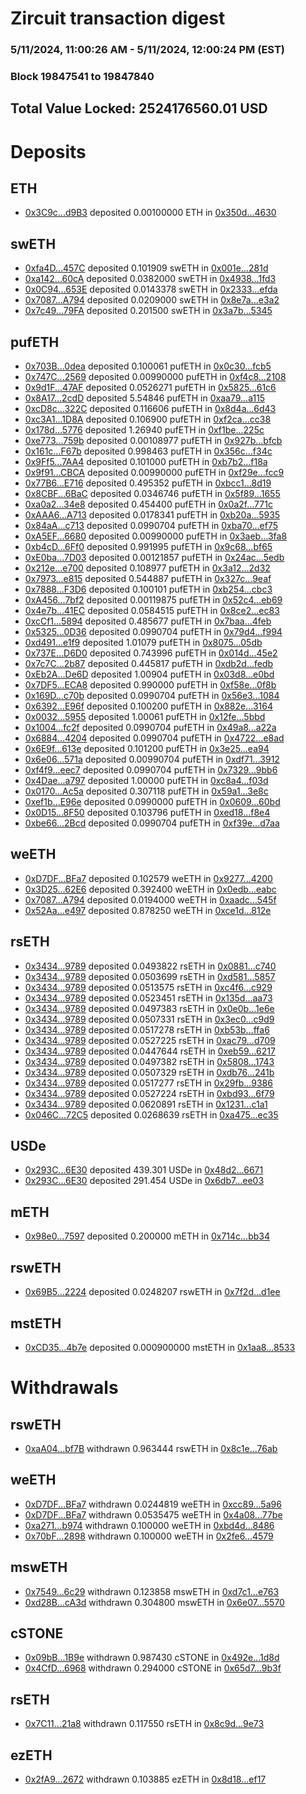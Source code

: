# Zircuit transaction digest
### 5/11/2024, 11:00:26 AM - 5/11/2024, 12:00:24 PM (EST)
### Block 19847541 to 19847840

## Total Value Locked: 2524176560.01 USD

# Deposits
## ETH
- [0x3C9c...d9B3](https://etherscan.io/address/0x3C9c932729BB52984eBDdE2c68B1504A4325d9B3) deposited 0.00100000 ETH in [0x350d...4630](https://etherscan.io/tx/0x3C9c932729BB52984eBDdE2c68B1504A4325d9B3)
## swETH
- [0xfa4D...457C](https://etherscan.io/address/0xfa4D75FfdA10023859391BE7D671aD383e46457C) deposited 0.101909 swETH in [0x001e...281d](https://etherscan.io/tx/0xfa4D75FfdA10023859391BE7D671aD383e46457C)
- [0xa142...60cA](https://etherscan.io/address/0xa142E691ABF2116Bb3E0E402a8F542Df30C760cA) deposited 0.0382000 swETH in [0x4938...1fd3](https://etherscan.io/tx/0xa142E691ABF2116Bb3E0E402a8F542Df30C760cA)
- [0x0C94...653E](https://etherscan.io/address/0x0C94b3dD3afFB8d6bE1beA251c9BdA083a39653E) deposited 0.0143378 swETH in [0x2333...efda](https://etherscan.io/tx/0x0C94b3dD3afFB8d6bE1beA251c9BdA083a39653E)
- [0x7087...A794](https://etherscan.io/address/0x70872deF6eABB2C1C26C109b2b88a7fCABfDA794) deposited 0.0209000 swETH in [0x8e7a...e3a2](https://etherscan.io/tx/0x70872deF6eABB2C1C26C109b2b88a7fCABfDA794)
- [0x7c49...79FA](https://etherscan.io/address/0x7c497D7B4eF7Ae2A635B3DaAa65fcD82DD4079FA) deposited 0.201500 swETH in [0x3a7b...5345](https://etherscan.io/tx/0x7c497D7B4eF7Ae2A635B3DaAa65fcD82DD4079FA)
## pufETH
- [0x703B...0dea](https://etherscan.io/address/0x703B463b159890c4CDc86fD2ffBfC82e50650dea) deposited 0.100061 pufETH in [0x0c30...fcb5](https://etherscan.io/tx/0x703B463b159890c4CDc86fD2ffBfC82e50650dea)
- [0x747C...2569](https://etherscan.io/address/0x747C64666561672Ab21B333Fa48324cC43022569) deposited 0.00990000 pufETH in [0xf4c8...2108](https://etherscan.io/tx/0x747C64666561672Ab21B333Fa48324cC43022569)
- [0x9d1F...47AF](https://etherscan.io/address/0x9d1F6956C4B2bfdE9b3384EA7Bb1CA8465B647AF) deposited 0.0526271 pufETH in [0x5825...61c6](https://etherscan.io/tx/0x9d1F6956C4B2bfdE9b3384EA7Bb1CA8465B647AF)
- [0x8A17...2cdD](https://etherscan.io/address/0x8A174a599edB5c7027C379b309e77CCC64512cdD) deposited 5.54846 pufETH in [0xaa79...a115](https://etherscan.io/tx/0x8A174a599edB5c7027C379b309e77CCC64512cdD)
- [0xcD8c...322C](https://etherscan.io/address/0xcD8c4106fF54e8aD03F6E3DFC0feE679ac17322C) deposited 0.116606 pufETH in [0x8d4a...6d43](https://etherscan.io/tx/0xcD8c4106fF54e8aD03F6E3DFC0feE679ac17322C)
- [0xc3A1...1D8A](https://etherscan.io/address/0xc3A16B76C0Ed1b3873F8133c0853C07BC2Ff1D8A) deposited 0.106900 pufETH in [0xf2ca...cc38](https://etherscan.io/tx/0xc3A16B76C0Ed1b3873F8133c0853C07BC2Ff1D8A)
- [0x178d...5776](https://etherscan.io/address/0x178dbE4d33eF4D6aA79FF9FE0347FBF5CE845776) deposited 1.26940 pufETH in [0xf1be...225c](https://etherscan.io/tx/0x178dbE4d33eF4D6aA79FF9FE0347FBF5CE845776)
- [0xe773...759b](https://etherscan.io/address/0xe7734be80DE42F811f0c1A5Aa3bd87e2d9f0759b) deposited 0.00108977 pufETH in [0x927b...bfcb](https://etherscan.io/tx/0xe7734be80DE42F811f0c1A5Aa3bd87e2d9f0759b)
- [0x161c...F67b](https://etherscan.io/address/0x161cf4824FF2157af188e414B6A29832FAd2F67b) deposited 0.998463 pufETH in [0x356c...f34c](https://etherscan.io/tx/0x161cf4824FF2157af188e414B6A29832FAd2F67b)
- [0x9Ff5...7AA4](https://etherscan.io/address/0x9Ff5cFeFe1650209a783B9cF6949dCd23fc47AA4) deposited 0.101000 pufETH in [0xb7b2...f18a](https://etherscan.io/tx/0x9Ff5cFeFe1650209a783B9cF6949dCd23fc47AA4)
- [0x9f91...CBCA](https://etherscan.io/address/0x9f91248923a86ecEE527352755D44a866435CBCA) deposited 0.00990000 pufETH in [0xf29e...fcc9](https://etherscan.io/tx/0x9f91248923a86ecEE527352755D44a866435CBCA)
- [0x77B6...E716](https://etherscan.io/address/0x77B6504f06B0754cc0Df1Ee1aA2bf933ecd8E716) deposited 0.495352 pufETH in [0xbcc1...8d19](https://etherscan.io/tx/0x77B6504f06B0754cc0Df1Ee1aA2bf933ecd8E716)
- [0x8CBF...6BaC](https://etherscan.io/address/0x8CBF61d50FbfE8224fE53166AFa216D39BD56BaC) deposited 0.0346746 pufETH in [0x5f89...1655](https://etherscan.io/tx/0x8CBF61d50FbfE8224fE53166AFa216D39BD56BaC)
- [0xa0a2...34e8](https://etherscan.io/address/0xa0a26992A694617Bb577a567ecc327586eC034e8) deposited 0.454400 pufETH in [0x0a2f...771c](https://etherscan.io/tx/0xa0a26992A694617Bb577a567ecc327586eC034e8)
- [0xAAA6...A713](https://etherscan.io/address/0xAAA6193cA40D635C466A69Fc972dee098F2bA713) deposited 0.0178341 pufETH in [0xb20a...5935](https://etherscan.io/tx/0xAAA6193cA40D635C466A69Fc972dee098F2bA713)
- [0x84aA...c713](https://etherscan.io/address/0x84aA8C24333C20ba3F309B731Ef57266b51ec713) deposited 0.0990704 pufETH in [0xba70...ef75](https://etherscan.io/tx/0x84aA8C24333C20ba3F309B731Ef57266b51ec713)
- [0xA5EF...6680](https://etherscan.io/address/0xA5EFb7F797dc9648e159e575d626E9Ee53756680) deposited 0.00990000 pufETH in [0x3aeb...3fa8](https://etherscan.io/tx/0xA5EFb7F797dc9648e159e575d626E9Ee53756680)
- [0xb4cD...6Ff0](https://etherscan.io/address/0xb4cDEe1a9e9a9fC3035a41DcaE5A370e85116Ff0) deposited 0.991995 pufETH in [0x9c68...bf65](https://etherscan.io/tx/0xb4cDEe1a9e9a9fC3035a41DcaE5A370e85116Ff0)
- [0xE0ba...7D03](https://etherscan.io/address/0xE0bad1A0812FF6426DEB99320982d4cdA88e7D03) deposited 0.00121857 pufETH in [0x24ac...5edb](https://etherscan.io/tx/0xE0bad1A0812FF6426DEB99320982d4cdA88e7D03)
- [0x212e...e700](https://etherscan.io/address/0x212e54E1DADA0F567711993497AfbE96FBB0e700) deposited 0.108977 pufETH in [0x3a12...2d32](https://etherscan.io/tx/0x212e54E1DADA0F567711993497AfbE96FBB0e700)
- [0x7973...e815](https://etherscan.io/address/0x79739C823BB4582461168b7Cf2f0060f232be815) deposited 0.544887 pufETH in [0x327c...9eaf](https://etherscan.io/tx/0x79739C823BB4582461168b7Cf2f0060f232be815)
- [0x7888...F3D6](https://etherscan.io/address/0x78883cd6495F32cb6A42aBaE22Cb14cd3842F3D6) deposited 0.100101 pufETH in [0xb254...cbc3](https://etherscan.io/tx/0x78883cd6495F32cb6A42aBaE22Cb14cd3842F3D6)
- [0xA456...7bf2](https://etherscan.io/address/0xA456874289D8f61519594128A9d650a30fB97bf2) deposited 0.00119875 pufETH in [0x52c4...eb69](https://etherscan.io/tx/0xA456874289D8f61519594128A9d650a30fB97bf2)
- [0x4e7b...41EC](https://etherscan.io/address/0x4e7b3B2048f1E29EF0d702f4ae7360b1200d41EC) deposited 0.0584515 pufETH in [0x8ce2...ec83](https://etherscan.io/tx/0x4e7b3B2048f1E29EF0d702f4ae7360b1200d41EC)
- [0xcCf1...5894](https://etherscan.io/address/0xcCf143Ce606EeAe34064F08C9591D2B0f9695894) deposited 0.485677 pufETH in [0x7baa...4feb](https://etherscan.io/tx/0xcCf143Ce606EeAe34064F08C9591D2B0f9695894)
- [0x5325...0D36](https://etherscan.io/address/0x53256E61AcA758561cEA7Ea6a84786573Ee00D36) deposited 0.0990704 pufETH in [0x79d4...f994](https://etherscan.io/tx/0x53256E61AcA758561cEA7Ea6a84786573Ee00D36)
- [0xd491...e1f9](https://etherscan.io/address/0xd4912290616426aE5281580547D04212f655e1f9) deposited 1.01079 pufETH in [0x8075...05db](https://etherscan.io/tx/0xd4912290616426aE5281580547D04212f655e1f9)
- [0x737E...D6D0](https://etherscan.io/address/0x737E22B1BE9d4252b351AF524A5B768d35aAD6D0) deposited 0.743996 pufETH in [0x014d...45e2](https://etherscan.io/tx/0x737E22B1BE9d4252b351AF524A5B768d35aAD6D0)
- [0x7c7C...2b87](https://etherscan.io/address/0x7c7CAFe8f8738BdA45299578a4D3eD4ba1FF2b87) deposited 0.445817 pufETH in [0xdb2d...fedb](https://etherscan.io/tx/0x7c7CAFe8f8738BdA45299578a4D3eD4ba1FF2b87)
- [0xEb2A...De6D](https://etherscan.io/address/0xEb2A96C519f89119C08d331112058be698dFDe6D) deposited 1.00904 pufETH in [0x03d8...e0bd](https://etherscan.io/tx/0xEb2A96C519f89119C08d331112058be698dFDe6D)
- [0x7DF5...ECA8](https://etherscan.io/address/0x7DF5a50F3a901110AAdbE98904267Fa1d272ECA8) deposited 0.990000 pufETH in [0xf58e...0f8b](https://etherscan.io/tx/0x7DF5a50F3a901110AAdbE98904267Fa1d272ECA8)
- [0x169D...c70b](https://etherscan.io/address/0x169D4e11136b7c82D8DC40D1674004C812BAc70b) deposited 0.0990704 pufETH in [0x56e3...1084](https://etherscan.io/tx/0x169D4e11136b7c82D8DC40D1674004C812BAc70b)
- [0x6392...E96f](https://etherscan.io/address/0x6392EB12Fa8607739854289195c2e7a2F079E96f) deposited 0.100200 pufETH in [0x882e...3164](https://etherscan.io/tx/0x6392EB12Fa8607739854289195c2e7a2F079E96f)
- [0x0032...5955](https://etherscan.io/address/0x003257F9b3b43A560fa644cB737909fEcB8a5955) deposited 1.00061 pufETH in [0x12fe...5bbd](https://etherscan.io/tx/0x003257F9b3b43A560fa644cB737909fEcB8a5955)
- [0x1004...fc2f](https://etherscan.io/address/0x100407593b0ad846B1C382CEEb48c6841712fc2f) deposited 0.0990704 pufETH in [0x49a8...a22a](https://etherscan.io/tx/0x100407593b0ad846B1C382CEEb48c6841712fc2f)
- [0x6884...4204](https://etherscan.io/address/0x6884B2aa9Ac3b822D485831add5547FdA8194204) deposited 0.0990704 pufETH in [0x4722...e8ad](https://etherscan.io/tx/0x6884B2aa9Ac3b822D485831add5547FdA8194204)
- [0x6E9f...613e](https://etherscan.io/address/0x6E9f990faB65De03d0d462e398E4512feed8613e) deposited 0.101200 pufETH in [0x3e25...ea94](https://etherscan.io/tx/0x6E9f990faB65De03d0d462e398E4512feed8613e)
- [0x6e06...571a](https://etherscan.io/address/0x6e063B98A58d161cad4E6E29812F4e5A768f571a) deposited 0.00990704 pufETH in [0xdf71...3912](https://etherscan.io/tx/0x6e063B98A58d161cad4E6E29812F4e5A768f571a)
- [0xf4f9...eec7](https://etherscan.io/address/0xf4f9cC75f003F3B54DBe8435eA702530528Deec7) deposited 0.0990704 pufETH in [0x7329...9bb6](https://etherscan.io/tx/0xf4f9cC75f003F3B54DBe8435eA702530528Deec7)
- [0x4Dae...a797](https://etherscan.io/address/0x4Daed30BB49317C0590F2976D6B47aa9b463a797) deposited 1.00000 pufETH in [0xc8a4...f03d](https://etherscan.io/tx/0x4Daed30BB49317C0590F2976D6B47aa9b463a797)
- [0x0170...Ac5a](https://etherscan.io/address/0x0170814c4Be99598FBE751D35A8dC515DD08Ac5a) deposited 0.307118 pufETH in [0x59a1...3e8c](https://etherscan.io/tx/0x0170814c4Be99598FBE751D35A8dC515DD08Ac5a)
- [0xef1b...E96e](https://etherscan.io/address/0xef1b6c0BBF056c4E1Ef6f0cb4966e291A0feE96e) deposited 0.0990000 pufETH in [0x0609...60bd](https://etherscan.io/tx/0xef1b6c0BBF056c4E1Ef6f0cb4966e291A0feE96e)
- [0x0D15...8F50](https://etherscan.io/address/0x0D15A2Bb959468d11bF50e938020C976E2Cf8F50) deposited 0.103796 pufETH in [0xed18...f8e4](https://etherscan.io/tx/0x0D15A2Bb959468d11bF50e938020C976E2Cf8F50)
- [0xbe66...2Bcd](https://etherscan.io/address/0xbe660e591c27234658b9E55a2BE0d8960F232Bcd) deposited 0.0990704 pufETH in [0xf39e...d7aa](https://etherscan.io/tx/0xbe660e591c27234658b9E55a2BE0d8960F232Bcd)
## weETH
- [0xD7DF...BFa7](https://etherscan.io/address/0xD7DF7E085214743530afF339aFC420c7c720BFa7) deposited 0.102579 weETH in [0x9277...4200](https://etherscan.io/tx/0xD7DF7E085214743530afF339aFC420c7c720BFa7)
- [0x3D25...62E6](https://etherscan.io/address/0x3D2555EB10947c145e3918bF1CFfE96cd87c62E6) deposited 0.392400 weETH in [0x0edb...eabc](https://etherscan.io/tx/0x3D2555EB10947c145e3918bF1CFfE96cd87c62E6)
- [0x7087...A794](https://etherscan.io/address/0x70872deF6eABB2C1C26C109b2b88a7fCABfDA794) deposited 0.0194000 weETH in [0xaadc...545f](https://etherscan.io/tx/0x70872deF6eABB2C1C26C109b2b88a7fCABfDA794)
- [0x52Aa...e497](https://etherscan.io/address/0x52Aa899454998Be5b000Ad077a46Bbe360F4e497) deposited 0.878250 weETH in [0xce1d...812e](https://etherscan.io/tx/0x52Aa899454998Be5b000Ad077a46Bbe360F4e497)
## rsETH
- [0x3434...9789](https://etherscan.io/address/0x34349c5569e7B846c3558961552D2202760A9789) deposited 0.0493822 rsETH in [0x0881...c740](https://etherscan.io/tx/0x34349c5569e7B846c3558961552D2202760A9789)
- [0x3434...9789](https://etherscan.io/address/0x34349c5569e7B846c3558961552D2202760A9789) deposited 0.0503699 rsETH in [0xd581...5857](https://etherscan.io/tx/0x34349c5569e7B846c3558961552D2202760A9789)
- [0x3434...9789](https://etherscan.io/address/0x34349c5569e7B846c3558961552D2202760A9789) deposited 0.0513575 rsETH in [0xc4f6...c929](https://etherscan.io/tx/0x34349c5569e7B846c3558961552D2202760A9789)
- [0x3434...9789](https://etherscan.io/address/0x34349c5569e7B846c3558961552D2202760A9789) deposited 0.0523451 rsETH in [0x135d...aa73](https://etherscan.io/tx/0x34349c5569e7B846c3558961552D2202760A9789)
- [0x3434...9789](https://etherscan.io/address/0x34349c5569e7B846c3558961552D2202760A9789) deposited 0.0497383 rsETH in [0x0e0b...1e6e](https://etherscan.io/tx/0x34349c5569e7B846c3558961552D2202760A9789)
- [0x3434...9789](https://etherscan.io/address/0x34349c5569e7B846c3558961552D2202760A9789) deposited 0.0507331 rsETH in [0x3ec0...c9d9](https://etherscan.io/tx/0x34349c5569e7B846c3558961552D2202760A9789)
- [0x3434...9789](https://etherscan.io/address/0x34349c5569e7B846c3558961552D2202760A9789) deposited 0.0517278 rsETH in [0xb53b...ffa6](https://etherscan.io/tx/0x34349c5569e7B846c3558961552D2202760A9789)
- [0x3434...9789](https://etherscan.io/address/0x34349c5569e7B846c3558961552D2202760A9789) deposited 0.0527225 rsETH in [0xac79...d709](https://etherscan.io/tx/0x34349c5569e7B846c3558961552D2202760A9789)
- [0x3434...9789](https://etherscan.io/address/0x34349c5569e7B846c3558961552D2202760A9789) deposited 0.0447644 rsETH in [0xeb59...6217](https://etherscan.io/tx/0x34349c5569e7B846c3558961552D2202760A9789)
- [0x3434...9789](https://etherscan.io/address/0x34349c5569e7B846c3558961552D2202760A9789) deposited 0.0497382 rsETH in [0x5808...1743](https://etherscan.io/tx/0x34349c5569e7B846c3558961552D2202760A9789)
- [0x3434...9789](https://etherscan.io/address/0x34349c5569e7B846c3558961552D2202760A9789) deposited 0.0507329 rsETH in [0xdb76...241b](https://etherscan.io/tx/0x34349c5569e7B846c3558961552D2202760A9789)
- [0x3434...9789](https://etherscan.io/address/0x34349c5569e7B846c3558961552D2202760A9789) deposited 0.0517277 rsETH in [0x29fb...9386](https://etherscan.io/tx/0x34349c5569e7B846c3558961552D2202760A9789)
- [0x3434...9789](https://etherscan.io/address/0x34349c5569e7B846c3558961552D2202760A9789) deposited 0.0527224 rsETH in [0xbd93...6f79](https://etherscan.io/tx/0x34349c5569e7B846c3558961552D2202760A9789)
- [0x3434...9789](https://etherscan.io/address/0x34349c5569e7B846c3558961552D2202760A9789) deposited 0.0620891 rsETH in [0x1231...c1a1](https://etherscan.io/tx/0x34349c5569e7B846c3558961552D2202760A9789)
- [0x046C...72C5](https://etherscan.io/address/0x046C56943Aa1818AADDBBfbCCB8aBAe6675B72C5) deposited 0.0268639 rsETH in [0xa475...ec35](https://etherscan.io/tx/0x046C56943Aa1818AADDBBfbCCB8aBAe6675B72C5)
## USDe
- [0x293C...6E30](https://etherscan.io/address/0x293C6937D8D82e05B01335F7B33FBA0c8e256E30) deposited 439.301 USDe in [0x48d2...6671](https://etherscan.io/tx/0x293C6937D8D82e05B01335F7B33FBA0c8e256E30)
- [0x293C...6E30](https://etherscan.io/address/0x293C6937D8D82e05B01335F7B33FBA0c8e256E30) deposited 291.454 USDe in [0x6db7...ee03](https://etherscan.io/tx/0x293C6937D8D82e05B01335F7B33FBA0c8e256E30)
## mETH
- [0x98e0...7597](https://etherscan.io/address/0x98e0BECD1c45F3D32C94EC3A55fb2bEe03167597) deposited 0.200000 mETH in [0x714c...bb34](https://etherscan.io/tx/0x98e0BECD1c45F3D32C94EC3A55fb2bEe03167597)
## rswETH
- [0x69B5...2224](https://etherscan.io/address/0x69B55Cc59D99eEe073B65A6a6b369D50b7762224) deposited 0.0248207 rswETH in [0x7f2d...d1ee](https://etherscan.io/tx/0x69B55Cc59D99eEe073B65A6a6b369D50b7762224)
## mstETH
- [0xCD35...4b7e](https://etherscan.io/address/0xCD35F3e3024d41c41339C9a14B5105917c864b7e) deposited 0.000900000 mstETH in [0x1aa8...8533](https://etherscan.io/tx/0xCD35F3e3024d41c41339C9a14B5105917c864b7e)
# Withdrawals
## rswETH
- [0xaA04...bf7B](https://etherscan.io/address/0xaA04121D2b943bbb3704789f0cfe2C2699e2bf7B) withdrawn 0.963444 rswETH in [0x8c1e...76ab](https://etherscan.io/tx/0xaA04121D2b943bbb3704789f0cfe2C2699e2bf7B)
## weETH
- [0xD7DF...BFa7](https://etherscan.io/address/0xD7DF7E085214743530afF339aFC420c7c720BFa7) withdrawn 0.0244819 weETH in [0xcc89...5a96](https://etherscan.io/tx/0xD7DF7E085214743530afF339aFC420c7c720BFa7)
- [0xD7DF...BFa7](https://etherscan.io/address/0xD7DF7E085214743530afF339aFC420c7c720BFa7) withdrawn 0.0535475 weETH in [0x4a08...77be](https://etherscan.io/tx/0xD7DF7E085214743530afF339aFC420c7c720BFa7)
- [0xa271...b974](https://etherscan.io/address/0xa271369dC0575b2a1fD2D5882240A263EC3fb974) withdrawn 0.100000 weETH in [0xbd4d...8486](https://etherscan.io/tx/0xa271369dC0575b2a1fD2D5882240A263EC3fb974)
- [0x70bF...2898](https://etherscan.io/address/0x70bF9bF4798880A1b97d3b8520FB31f940872898) withdrawn 0.100000 weETH in [0x2fe6...4579](https://etherscan.io/tx/0x70bF9bF4798880A1b97d3b8520FB31f940872898)
## mswETH
- [0x7549...6c29](https://etherscan.io/address/0x75496e6bA1908EeC8EF32D7FB8f38F791BF86c29) withdrawn 0.123858 mswETH in [0xd7c1...e763](https://etherscan.io/tx/0x75496e6bA1908EeC8EF32D7FB8f38F791BF86c29)
- [0xd28B...cA3d](https://etherscan.io/address/0xd28BA186B1C37C00cCb158f2B870BdA79370cA3d) withdrawn 0.304800 mswETH in [0x6e07...5570](https://etherscan.io/tx/0xd28BA186B1C37C00cCb158f2B870BdA79370cA3d)
## cSTONE
- [0x09bB...1B9e](https://etherscan.io/address/0x09bBEC2D116D4a4986F752907c77F85ABAB71B9e) withdrawn 0.987430 cSTONE in [0x492e...1d8d](https://etherscan.io/tx/0x09bBEC2D116D4a4986F752907c77F85ABAB71B9e)
- [0x4CfD...6968](https://etherscan.io/address/0x4CfDD701A13487362007e4A20d3583ef65426968) withdrawn 0.294000 cSTONE in [0x65d7...9b3f](https://etherscan.io/tx/0x4CfDD701A13487362007e4A20d3583ef65426968)
## rsETH
- [0x7C11...21a8](https://etherscan.io/address/0x7C11A4aB031b16D1f226c4654Be64522A8FD21a8) withdrawn 0.117550 rsETH in [0x8c9d...9e73](https://etherscan.io/tx/0x7C11A4aB031b16D1f226c4654Be64522A8FD21a8)
## ezETH
- [0x2fA9...2672](https://etherscan.io/address/0x2fA9C88A47F18f8CdA6a6a657D1f48Eb56F92672) withdrawn 0.103885 ezETH in [0x8d18...ef17](https://etherscan.io/tx/0x2fA9C88A47F18f8CdA6a6a657D1f48Eb56F92672)

